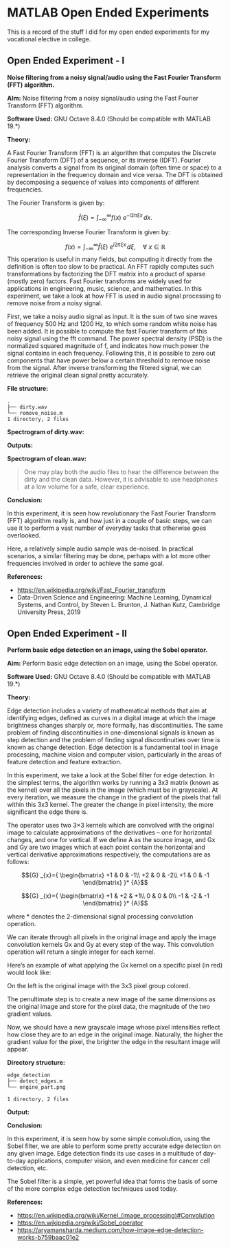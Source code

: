# MATLAB Open Ended Experiments
This is a record of the stuff I did for my open ended experiments for my vocational elective in college.

## Open Ended Experiment - I
**Noise filtering from a noisy signal/audio using the Fast Fourier Transform (FFT) algorithm.**


**AIm:** Noise filtering from a noisy signal/audio using the Fast Fourier Transform (FFT) algorithm.

**Software Used:** GNU Octave 8.4.0 (Should be compatible with MATLAB 19.*)

**Theory:**

A Fast Fourier Transform (FFT) is an algorithm that computes the Discrete Fourier Transform (DFT) of a sequence, or its inverse (IDFT). Fourier analysis converts a signal from its original domain (often time or space) to a representation in the frequency domain and vice versa. The DFT is obtained by decomposing a sequence of values into components of different frequencies.

The Fourier Transform is given by:

$${\widehat {f}}(\xi )=\int _{-\infty }^{\infty }f(x)\ e^{-i2\pi \xi x}\,dx.$$

The corresponding Inverse Fourier Transform is given by:

$$f(x)=\int _{-\infty }^{\infty }{\widehat {f}}(\xi )\ e^{i2\pi \xi x}\,d\xi ,\quad \forall \ x\in \mathbb {R}$$
This operation is useful in many fields, but computing it directly from the definition is often too slow to be practical. An FFT rapidly computes such transformations by factorizing the DFT matrix into a product of sparse (mostly zero) factors. Fast Fourier transforms are widely used for applications in engineering, music, science, and mathematics. In this experiment, we take a look at how FFT is used in audio signal processing to remove noise from a noisy signal.

First, we take a noisy audio signal as input. It is the sum of two sine waves of frequency 500 Hz and 1200 Hz, to which some random white noise has been added. It is possible to compute the fast Fourier transform of this noisy signal using the fft command. The power spectral density (PSD) is the normalized squared magnitude of f, and indicates how much power the signal contains in each frequency. Following this, it is possible to zero out components that have power below a certain threshold to remove noise from the signal. After inverse transforming the filtered signal, we can retrieve the original clean signal pretty accurately.


**File structure:**
```
.
├── dirty.wav
└── remove_noise.m
1 directory, 2 files
```
**Spectrogram of dirty.wav:**



**Outputs:**


**Spectrogram of clean.wav:**



> One may play both the audio files to hear the difference between the dirty and the clean data. However, it is advisable to use headphones at a low volume for a safe, clear experience.

**Conclusion:**

In this experiment, it is seen how revolutionary the Fast Fourier Transform (FFT) algorithm really is, and how just in a couple of basic steps, we can use it to perform a vast number of everyday tasks that otherwise goes overlooked.

Here, a relatively simple audio sample was de-noised. In practical scenarios, a similar filtering may be done, perhaps with a lot more other frequencies involved in order to achieve the same goal.


**References:**

- https://en.wikipedia.org/wiki/Fast_Fourier_transform
- Data-Driven Science and Engineering: Machine Learning, Dynamical Systems, and Control, by Steven L. Brunton, J. Nathan Kutz, Cambridge University Press, 2019



## Open Ended Experiment - II

**Perform basic edge detection on an image, using the Sobel operator.**


**Aim:** Perform basic edge detection on an image, using the Sobel operator.

**Software Used:** GNU Octave 8.4.0 (Should be compatible with MATLAB 19.*)

**Theory:**

Edge detection includes a variety of mathematical methods that aim at identifying edges, defined as curves in a digital image at which the image brightness changes sharply or, more formally, has discontinuities. The same problem of finding discontinuities in one-dimensional signals is known as step detection and the problem of finding signal discontinuities over time is known as change detection. Edge detection is a fundamental tool in image processing, machine vision and computer vision, particularly in the areas of feature detection and feature extraction.

In this experiment, we take a look at the Sobel filter for edge detection. In the simplest terms, the algorithm works by running a 3x3 matrix (known as the kernel) over all the pixels in the image (which must be in grayscale). At every iteration, we measure the change in the gradient of the pixels that fall within this 3x3 kernel. The greater the change in pixel intensity, the more significant the edge there is.

The operator uses two 3×3 kernels which are convolved with the original image to calculate approximations of the derivatives – one for horizontal changes, and one for vertical. If we define A as the source image, and Gx and Gy are two images which at each point contain the horizontal and vertical derivative approximations respectively, the computations are as follows:

$${G} _{x}={
    \begin{bmatrix}
    +1 & 0 & -1\\
    +2 & 0 & -2\\
    +1 & 0 & -1
    \end{bmatrix}
}* {A}$$

$${G} _{x}={
    \begin{bmatrix}
    +1 & +2 & +1\\
     0 &  0 &  0\\
    -1 & -2 & -1
    \end{bmatrix}
}* {A}$$

where $*$ denotes the 2-dimensional signal processing convolution operation.

We can iterate through all pixels in the original image and apply the image convolution kernels Gx and Gy at every step of the way. This convolution operation will return a single integer for each kernel.

Here’s an example of what applying the Gx kernel on a specific pixel (in red) would look like:



On the left is the original image with the 3x3 pixel group colored.

The penultimate step is to create a new image of the same dimensions as the original image and store for the pixel data, the magnitude of the two gradient values. 

Now, we should have a new grayscale image whose pixel intensities reflect how close they are to an edge in the original image. Naturally, the higher the gradient value for the pixel, the brighter the edge in the resultant image will appear.


**Directory structure:**
```
edge_detection
├── detect_edges.m
└── engine_part.png

1 directory, 2 files
```


**Output:**




**Conclusion:**

In this experiment, it is seen how by some simple convolution, using the Sobel filter, we are able to perform some pretty accurate edge detection on any given image. Edge detection finds its use cases in a multitude of day-to-day applications, computer vision, and even medicine for cancer cell detection, etc.

The Sobel filter is a simple, yet powerful idea that forms the basis of some of the more complex edge detection techniques used today.


**References:**

- https://en.wikipedia.org/wiki/Kernel_(image_processing)#Convolution
- https://en.wikipedia.org/wiki/Sobel_operator
- https://aryamansharda.medium.com/how-image-edge-detection-works-b759baac01e2


